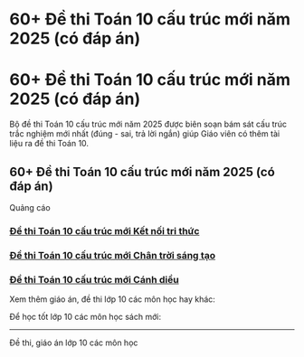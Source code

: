 # 60+ Đề thi Toán 10 cấu trúc mới năm 2025 (có đáp án)

# 60+ Đề thi Toán 10 cấu trúc mới năm 2025 (có đáp án)

Bộ đề thi Toán 10 cấu trúc mới năm 2025 được biên soạn bám sát cấu trúc trắc nghiệm mới nhất (đúng - sai, trả lời ngắn) giúp Giáo viên có thêm tài liệu ra đề thi Toán 10.

## 60+ Đề thi Toán 10 cấu trúc mới năm 2025 (có đáp án)

Quảng cáo

### [**Đề thi Toán 10 cấu trúc mới Kết nối tri thức**](https://vietjack.com/de-kiem-tra-lop-10/de-thi-toan-lop-10-cau-truc-moi-ket-noi-tri-thuc.jsp)

### [**Đề thi Toán 10 cấu trúc mới Chân trời sáng tạo**](https://vietjack.com/de-kiem-tra-lop-10/de-thi-toan-lop-10-cau-truc-moi-chan-troi-sang-tao.jsp)

### [**Đề thi Toán 10 cấu trúc mới Cánh diều**](https://vietjack.com/de-kiem-tra-lop-10/de-thi-toan-lop-10-cau-truc-moi-canh-dieu.jsp)

Xem thêm giáo án, đề thi lớp 10 các môn học hay khác:

Để học tốt lớp 10 các môn học sách mới:

* * *

Đề thi, giáo án lớp 10 các môn học
